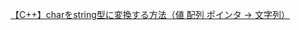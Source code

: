 [【C++】charをstring型に変換する方法（値 配列 ポインタ → 文字列）](https://marycore.jp/prog/cpp/convert-char-to-string/ "C++】charをstring型に変換する方法（値 配列 ポインタ → 文字列）")<br/>

